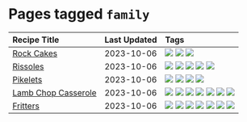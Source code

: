 # Pages tagged `family`

|Recipe Title|Last Updated|Tags
|:---|:---|:---|
|[Rock Cakes](../recipes/rockcakes.md)|2023-10-06|[![](https://img.shields.io/badge/tag-baked-1433c8)](../tags/baked.md) [![](https://img.shields.io/badge/tag-dessert-6685b7)](../tags/dessert.md) [![](https://img.shields.io/badge/tag-family-f05668)](../tags/family.md)|
|[Rissoles](../recipes/rissoles.md)|2023-10-06|[![](https://img.shields.io/badge/tag-aussie-10cdd6)](../tags/aussie.md) [![](https://img.shields.io/badge/tag-beef-f6b493)](../tags/beef.md) [![](https://img.shields.io/badge/tag-easy-062ab)](../tags/easy.md) [![](https://img.shields.io/badge/tag-family-f05668)](../tags/family.md) [![](https://img.shields.io/badge/tag-fried-b6c680)](../tags/fried.md)|
|[Pikelets](../recipes/pikelets.md)|2023-10-06|[![](https://img.shields.io/badge/tag-breakfast-e2596)](../tags/breakfast.md) [![](https://img.shields.io/badge/tag-dessert-6685b7)](../tags/dessert.md) [![](https://img.shields.io/badge/tag-family-f05668)](../tags/family.md) [![](https://img.shields.io/badge/tag-fried-b6c680)](../tags/fried.md)|
|[Lamb Chop Casserole](../recipes/lambchopcasserole.md)|2023-10-06|[![](https://img.shields.io/badge/tag-aussie-10cdd6)](../tags/aussie.md) [![](https://img.shields.io/badge/tag-baked-1433c8)](../tags/baked.md) [![](https://img.shields.io/badge/tag-battered-bb15fd)](../tags/battered.md) [![](https://img.shields.io/badge/tag-casserole-eadebe)](../tags/casserole.md) [![](https://img.shields.io/badge/tag-family-f05668)](../tags/family.md) [![](https://img.shields.io/badge/tag-fried-b6c680)](../tags/fried.md) [![](https://img.shields.io/badge/tag-lamb-3a4f8e)](../tags/lamb.md)|
|[Fritters](../recipes/fritters.md)|2023-10-06|[![](https://img.shields.io/badge/tag-chicken-8ce73b)](../tags/chicken.md) [![](https://img.shields.io/badge/tag-family-f05668)](../tags/family.md) [![](https://img.shields.io/badge/tag-fried-b6c680)](../tags/fried.md) [![](https://img.shields.io/badge/tag-ham-8344b1)](../tags/ham.md) [![](https://img.shields.io/badge/tag-lamb-3a4f8e)](../tags/lamb.md) [![](https://img.shields.io/badge/tag-leftovers-91514)](../tags/leftovers.md) [![](https://img.shields.io/badge/tag-vegetables-6984a1)](../tags/vegetables.md)|